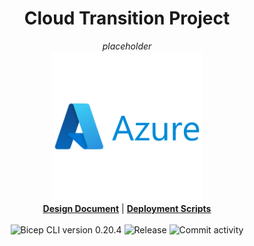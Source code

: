 <h1 align="center">Cloud Transition Project</h1>
<p align="center">
  <i>placeholder</i>
   <br/>
  <img width="240" src="https://github.com/techgrounds/techgrounds-kaman/blob/main/00_includes/azure-original-wordmark.svg" />
  <br/>
  <b><a href="https://github.com/techgrounds/techgrounds-kaman/blob/main/10_Project/v1.1/docs/design%20documentation.md">Design Document</a></b> | <b><a href="https://github.com/techgrounds/techgrounds-kaman/tree/main/10_Project/v1.0%20mvp/src">Deployment Scripts</a></b>
  <br/><br/>
  <a>
    <img src="https://img.shields.io/badge/Bicep_CLI-0.20.4-green" alt="Bicep CLI version 0.20.4">
  </a>
   <a>
    <img src="https://img.shields.io/github/v/release/techgrounds/techgrounds-kaman" alt="Release">
  </a>
  </a>
   <a>
    <img src="https://img.shields.io/github/commit-activity/w/techgrounds/techgrounds-kaman" alt="Commit activity">
  </a>
</p>
